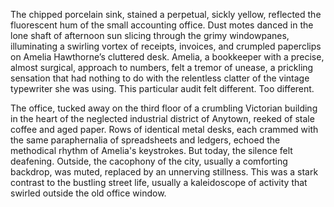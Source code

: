 The chipped porcelain sink, stained a perpetual, sickly yellow, reflected the fluorescent hum of the small accounting office.  Dust motes danced in the lone shaft of afternoon sun slicing through the grimy windowpanes, illuminating a swirling vortex of receipts, invoices, and crumpled paperclips on Amelia Hawthorne’s cluttered desk.  Amelia, a bookkeeper with a precise, almost surgical, approach to numbers, felt a tremor of unease, a prickling sensation that had nothing to do with the relentless clatter of the vintage typewriter she was using.  This particular audit felt different.  Too different.

The office, tucked away on the third floor of a crumbling Victorian building in the heart of the neglected industrial district of Anytown, reeked of stale coffee and aged paper.  Rows of identical metal desks, each crammed with the same paraphernalia of spreadsheets and ledgers, echoed the methodical rhythm of Amelia's keystrokes.  But today, the silence felt deafening.  Outside, the cacophony of the city, usually a comforting backdrop, was muted, replaced by an unnerving stillness. This was a stark contrast to the bustling street life, usually a kaleidoscope of activity that swirled outside the old office window.
